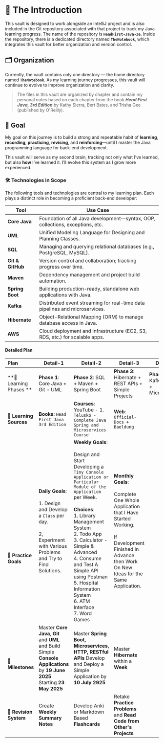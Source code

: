 # 📘 The Introduction

This vault is designed to work alongside an IntelliJ project and is also included in the Git repository associated with that project to track my Java learning progress. The name of the repository is **`HeadFirst-Java-3e`**. Inside the repository, there is a dedicated directory named **`TheNotebook`**, which integrates this vault for better organization and version control.

## 🗂️ Organization

 Currently, the vault contains only one directory — the home directory named **`TheNotebook`**. As my learning journey progresses, this vault will continue to evolve to improve organization and clarity.
> The files in this vault are organized by chapter and contain my personal notes based on each chapter from the book **_Head First Java, 3rd Edition_** by Kathy Sierra, Bert Bates, and Trisha Gee (published by O'Reilly).

## 🎯 Goal

My goal on this journey is to build a strong and repeatable habit of **learning**, **recording**, **practicing**, **revising**, and **reinforcing**—until I master the Java programming language for back-end development.

This vault will serve as my second brain, tracking not only what I’ve learned, but also **how** I’ve learned it. I’ll evolve this system as I grow more experienced.

### 🛠️ Technologies in Scope

The following tools and technologies are central to my learning plan. Each plays a distinct role in becoming a proficient back-end developer:

| Tool             | Use Case                                                                      |
| ---------------- | ----------------------------------------------------------------------------- |
| **Core Java**    | Foundation of all Java development—syntax, OOP, collections, exceptions, etc. |
| **UML**          | Unified Modeling Language for Designing and Planning Classes.                 |
| **SQL**          | Managing and querying relational databases (e.g., PostgreSQL, MySQL).         |
| **Git & GitHub** | Version control and collaboration; tracking progress over time.               |
| **Maven**        | Dependency management and project build automation.                           |
| **Spring Boot**  | Building production-ready, standalone web applications with Java.             |
| **Kafka**        | Distributed event streaming for real-time data pipelines and microservices.   |
| **Hibernate**    | Object-Relational Mapping (ORM) to manage database access in Java.            |
| **AWS**          | Cloud deployment and infrastructure (EC2, S3, RDS, etc.) for scalable apps.   |

#### Detailed Plan

| Plan                                                      | Detail-1                                                                                                                               | Detail-2                                                                                                                                                                                                                                                                                                                                                             | Detail-3                                                                                                                                                                             | Detail-4                                 |
|:--------------------------------------------------------- | -------------------------------------------------------------------------------------------------------------------------------------- | -------------------------------------------------------------------------------------------------------------------------------------------------------------------------------------------------------------------------------------------------------------------------------------------------------------------------------------------------------------------- | ------------------------------------------------------------------------------------------------------------------------------------------------------------------------------------ | ---------------------------------------- |
| **📌 Learning Phases **                                   | **Phase 1**: Core Java + Git + UML                                                                                                     | **Phase 2**: SQL + Maven + Spring Boot                                                                                                                                                                                                                                                                                                                               | **Phase 3**: Hibernate + REST APIs + Simple Projects                                                                                                                                 | **Phase 4**: Kafka + AWS + Microservices |
| **📘 Learning Sources**                                   | **Books**: `Head First Java 3rd Edition`<br>                                                                                           | **Courses**: YouTube - 1. `Telusko - Complete Java Spring and Microservices Course`                                                                                                                                                                                                                                                                                  | **Web**: `Official-Docs + Baeldung`                                                                                                                                                  |                                          |
| <br><br><br><br><br><br><br><br><br>**🧪 Practice Goals** | **Daily Goals**:<br><br>1. Design and Develop a `Class` per day.<br><br>2, Experiment with Various Problems and Try to Find Solutions. | **Weekly Goals**:<br><br>Design and Start Developing a `Tiny Console Application or Particular Module of the Application` per Week.<br><br>**Choices**:<br>1. Library Management System<br>2. Todo App<br>3. Calculator - Simple & Advanced<br>4. Consume and Test A Simple API using Postman<br>5. Hospital Information System<br>6. ATM Interface<br>7. Word Games | **Monthly Goals**:<br><br>Complete One Whole Application that I Have Started Working.<br><br>If Development Finished in Advance then Work On New Ideas for the Same Application.<br> |                                          |
| <br><br>**📅 Milestones**                                 | Master **Core Java**, **Git** and **UML** and Build Simple **Console Applications** by **19 June 2025** Starting **23 May 2025**       | Master **Spring Boot, Microservices, HTTP, RESTful APIs** Develop and Deploy a Simple Application by **10 July 2925**<br>                                                                                                                                                                                                                                            | Master **Hibernate** within a **Week**                                                                                                                                               |                                          |
| **🔁 Revision System**                                    | Create **Weekly Summary Notes**                                                                                                        | Develop Anki or Markdown Based **Flashcards**                                                                                                                                                                                                                                                                                                                        | Retake **Practice Problems** and **Read Code from Other's Projects**                                                                                                                 |                                          |
